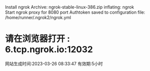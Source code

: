 Install ngrok
Archive:  ngrok-stable-linux-386.zip
  inflating: ngrok                   
Start ngrok proxy for 8080 port
Authtoken saved to configuration file: /home/runner/.ngrok2/ngrok.yml

# 请在浏览器打开 :  6.tcp.ngrok.io:12032

网站生成时间:2023-03-26 08:33:47
有效期:5小时
